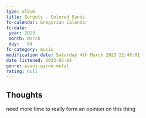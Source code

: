 ```yaml
---
type: album 
title: Gorguts - Colored Sands
fc-calendar: Gregorian Calendar
fc-date: 
 year: 2023
 month: March
 day:   04
fc-category: music
modification date: Saturday 4th March 2023 21:46:01
date listened: 2023-03-04
genre: avant-garde-metal
rating: null
---
```

## Thoughts

need more time to really form an opinion on this thing 